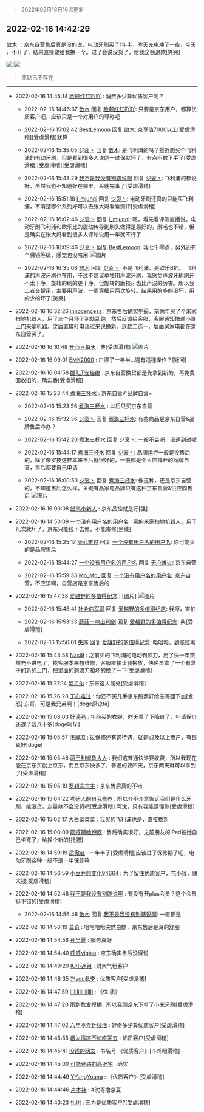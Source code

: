 > 2022年02月16日16点更新
<link rel="stylesheet" href="https://cdn.jsdelivr.net/gh/taotie6/sampleJSON@main/css/photo_show.css">
<meta name="referrer" content="no-referrer" />


 ## 2022-02-16 14:42:29 

 [㪚木](https://www.coolapk.com/feed/33593823?shareKey=ZmVjZmYwODYxMzM0NjIwY2ExMDQ~) ：京东自营售后真是没的说，电动牙刷买了1年半，昨天充电冲了一夜，今天开不开了，结果直接要给我换一个。过了会说没货了，给我全额退款[笑哭] 

<div class="album">
<img class="img-item" src="https://image.coolapk.com/feed/2022/0216/14/1081091_6ab132cb_3747_9548_690@1080x656.jpeg" />
<img class="img-item" src="https://image.coolapk.com/feed/2022/0216/14/1081091_d43abe16_3747_9551_902@1080x375.jpeg" />
</div>

> 原贴已不存在 

 ------- 

- 2022-02-16 14:45:14 [脸颊红红吖吖](uid=12698253) : 消费多少算优质客户呢？ 

    - 2022-02-16 14:46:37 [㪚木](uid=1081091) 回复 [脸颊红红吖吖](uid=12698253): 只要是京东用户，都算优质客户吧，应该只是一个对用户的尊称吧 

    - 2022-02-16 15:02:42 [BestLemoon](uid=3132087) 回复 [㪚木](uid=1081091): 京享值7000以上[受虐滑稽][受虐滑稽]就算 

    - 2022-02-16 15:35:05 [ジ衮丶](uid=494451) 回复 [㪚木](uid=1081091): 是飞利浦的吗？最近想买个飞利浦的电动牙刷，但是看到很多人说刚一过保就坏了，有点不敢下手了[受虐滑稽][受虐滑稽][受虐滑稽] 

    - 2022-02-16 15:43:29 [我不是我没有别瞎说啊](uid=2231912) 回复 [ジ衮丶](uid=494451): 飞利浦的都说好，虽然我也不知道好在哪里，买就完事了[受虐滑稽] 

    - 2022-02-16 15:51:18 [i_mjunqi](uid=399564) 回复 [ジ衮丶](uid=494451): 电动牙刷还真的只能买飞利浦，不清楚哪个系列好可以去张大妈看看测评[受虐滑稽] 

    - 2022-02-16 16:02:46 [ジ衮丶](uid=494451) 回复 [i_mjunqi](uid=399564): 嗯，看先看评测直播说，电动牙刷飞利浦和欧乐比的震动传导到刷头做得是最好的，刷毛也不错，但是确实在张大妈看到很多人评论说用一年就不行了 

    - 2022-02-16 16:09:46 [ジ衮丶](uid=494451) 回复 [BestLemoon](uid=3132087): 我七千零点，另外还有个魔镜等级，感觉也没啥用 ![图片](https://image.coolapk.com/feed/2022/0216/16/494451_48ec2cde_8985_6488_94@1440x1532.jpeg)

    - 2022-02-16 16:35:08 [㪚木](uid=1081091) 回复 [ジ衮丶](uid=494451): 不是飞利浦，是欧乐B的。
飞利浦的声波牙刷也在用，不过不建议单独用声波牙刷，我感觉声波牙刷刷牙不太干净，旋转的刷的更干净，但旋转的磨损牙齿比声波的厉害。所以我二者交替用，主要用声波，一周穿插用两次旋转。结果用的多的没坏，用的少的坏了[笑哭] 

- 2022-02-16 16:32:26 [innocencess](uid=1481395) : 京东售后确实牛逼，前俩年买了个米家扫地机器人，用了三个月坏了到处乱跑，然后反馈给客服，客服通知快递小哥上门来拿机器。之后直接打电话过来说换新，退款二选一，后面买家电都在京东自营买了。 

- 2022-02-16 16:10:48 [开心且每天](uid=1578393) : 典[受虐滑稽] ![图片](https://image.coolapk.com/feed/2022/0216/16/1578393_a05d676e_9047_3088_5@1080x2400.jpeg)

- 2022-02-16 16:09:01 [EMK2000](uid=381916) : 白漂了一年半…還有這種操作？[疑问] 

- 2022-02-16 16:04:58 [酷T_T安猫编](uid=3220399) : 京东自营换货都是先拿到新的，再免费回收旧的，确实香[受虐滑稽] 

- 2022-02-16 15:23:44 [煮海三杯水](uid=695018) : 京东自营√
品牌自营× 

    - 2022-02-16 15:23:56 [煮海三杯水](uid=695018) : 以后只买京东自营 

    - 2022-02-16 15:32:36 [ジ衮丶](uid=494451) 回复 [煮海三杯水](uid=695018): 有些商品是京东自营&amp;品牌售后咋办？ 

    - 2022-02-16 15:42:20 [煮海三杯水](uid=695018) 回复 [ジ衮丶](uid=494451): 一般不会吧，没遇到过呢 

    - 2022-02-16 15:44:17 [煮海三杯水](uid=695018) 回复 [ジ衮丶](uid=494451): 品牌运行一般是没售后的，除了像罗技这样本来售后就很好的，一般都是个人店铺开的品牌自营，售后都要自己申请 

    - 2022-02-16 16:00:50 [ジ衮丶](uid=494451) 回复 [煮海三杯水](uid=695018): 像这种，还是京东自营的，不知道售后怎么样，关键有品家电品牌只有这种京东自营&amp;供应商售后 ![图片](https://image.coolapk.com/feed/2022/0216/16/494451_d6a3c8e5_8449_8407_798@1439x398.jpeg)

- 2022-02-16 16:00:08 [蜡笔小新人](uid=4236945) : 京东品控就是好[强] 

- 2022-02-16 14:50:09 [一个没有用户名的用户名](uid=1314924) : 买的米家扫地机器人，用了几次就坏了，京东只能线下去修，不能寄修[黑线] 

    - 2022-02-16 15:25:17 [无心难过](uid=3681127) 回复 [一个没有用户名的用户名](uid=1314924): 你可能买的是品牌售后 

    - 2022-02-16 15:44:27 [一个没有用户名的用户名](uid=1314924) 回复 [无心难过](uid=3681127): 京东自营 

    - 2022-02-16 15:59:33 [Mo_Mo_](uid=432865) 回复 [一个没有用户名的用户名](uid=1314924): 京东自营，不应该啊，自营店是京东售后的 

- 2022-02-16 15:47:38 [爱越野的多值得纪念](uid=1817685) : [图片] ![图片](https://image.coolapk.com/feed/2022/0202/20/613028_e87dae09_5347_5756_141@1080x2340.jpeg)

    - 2022-02-16 15:48:41 [社会你军哥](uid=819385) 回复 [爱越野的多值得纪念](uid=1817685): 我擦，害怕 

    - 2022-02-16 15:53:33 [蘑菇一响出利剑](uid=9674212) 回复 [爱越野的多值得纪念](uid=1817685): 典[受虐滑稽] 

    - 2022-02-16 15:56:01 [失序](uid=1009107) 回复 [爱越野的多值得纪念](uid=1817685): 哈哈哈，到账拉黑 

- 2022-02-16 15:43:58 [Nasi9](uid=2003986) : 之前买的飞利浦的电动剃须刀，用了快一年突然充不进电了，找客服本来想维修，客服直接让我换货，快递员拿了一个有盒子的新的上门，把里面的剃须刀和坏的换了一下[受虐滑稽] 

- 2022-02-16 15:27:14 [阿贝尔](uid=717920) : 东哥这人能处[受虐滑稽] 

- 2022-02-16 15:26:28 [无心难过](uid=3681127) : 你还不买几手京东股票好给东哥回下血[发怒]
东哥，可是我兄弟啊！[doge原谅ta] 

- 2022-02-16 15:08:03 [好滴叭](uid=5526219) : 年前买的衣服，昨天看了下降价了，申请保价还退了我八十多[doge呵斥] 

- 2022-02-16 15:05:57 [浅薄凉](uid=1630624) : 过保修还有这待遇，就是s2及以上用户，有钱真好[doge] 

- 2022-02-16 15:05:48 [萌王利姆鲁大人](uid=4048495) : 我们这普通快递要收费，所以我现在能在京东买就上京东，而且京东快多了，普通的要四天，京东两天就可以拿到了[受虐滑稽] 

- 2022-02-16 15:05:19 [罗刹宗宗主](uid=1080167) : 京东售后真的不错 

- 2022-02-16 15:04:22 [考研人的自我修养](uid=3760781) : 所以介不介意告诉我们是什么牙刷，能没货，走量款不会没货吧[受虐滑稽]
阿沈，只有我能读懂你[受虐滑稽] 

- 2022-02-16 15:02:17 [大白菜菜菜](uid=2081020) : 我买的飞利浦也是，直接换新 

- 2022-02-16 15:00:09 [嗯哼啊哈咿呀](uid=1936025) : 售后确实很好，之前朋友的iPad被她自己坐弯了，给换个新的[托腮] 

- 2022-02-16 14:59:19 [质傲赵](uid=1566723) : 一年半了[受虐滑稽]应该过了保修期了吧，电动牙刷这种一般不是一年保修嘛 

- 2022-02-16 14:56:59 [小豆芽想变化94664](uid=5184191) : 为了留住优质客户，花小钱，赚大钱[受虐滑稽] 

- 2022-02-16 14:52:48 [我不是我没有别瞎说啊](uid=2231912) : 有没有开plus会员？这个会员挺不错的[受虐滑稽] 

    - 2022-02-16 14:56:48 [㪚木](uid=1081091) 回复 [我不是我没有别瞎说啊](uid=2231912): 一直都是 

- 2022-02-16 14:56:19 [莫奇](uid=131936) : 哈哈哈哈突然白嫖，京东售后是真的舒服 

- 2022-02-16 14:54:56 [孙半夏](uid=1851173) : 服务真好 

- 2022-02-16 14:54:40 [呼呼yigiao](uid=3884903) : 京东确实售后没得说 

- 2022-02-16 14:49:20 [IU小迷弟](uid=2571083) : 财大气粗客户 

- 2022-02-16 14:48:35 [岂you此李](uid=3794605) : 优质客户[受虐滑稽] 

- 2022-02-16 14:47:59 [IIlIIllIlIIllIlII](uid=1286315) : 《优 质》 

- 2022-02-16 14:47:20 [雨刮愈发模糊](uid=994676) : 所以我刚京东下单了小米牙刷[受虐滑稽] 

- 2022-02-16 14:47:02 [六年不弄针线活](uid=8385282) : 好奇多少算优质客户[受虐滑稽] 

- 2022-02-16 14:45:55 [烟火清凉不如吃茶去](uid=4279524) : 优质客户[受虐滑稽] 

- 2022-02-16 14:45:41 [没钱的网友](uid=3972965) : 书名号 《优质客户》[斗鸡眼滑稽] 

- 2022-02-16 14:45:00 [可能迷路的高肥宅](uid=1534505) : 确实 

- 2022-02-16 14:44:49 [YYangYoung](uid=2600073) : 《优质客户》[受虐滑稽] 

- 2022-02-16 14:44:46 [卢本祎](uid=2851774) : #沈哥撸京豆 

- 2022-02-16 14:43:23 [扎树](uid=2254178) : 因为是优质客户?[受虐滑稽] 

